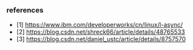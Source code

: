### references
* [1] https://www.ibm.com/developerworks/cn/linux/l-async/
* [2] https://blog.csdn.net/shreck66/article/details/48765533
* [3] https://blog.csdn.net/daniel_ustc/article/details/8757570
